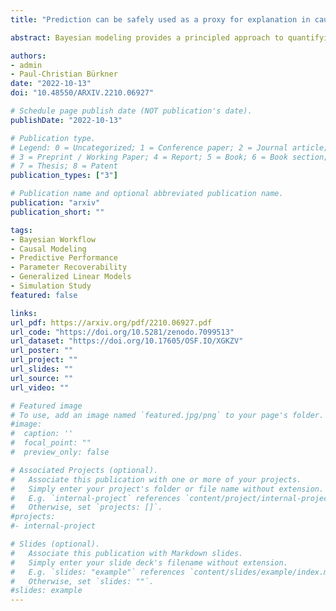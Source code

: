 ```yaml
---
title: "Prediction can be safely used as a proxy for explanation in causally consistent Bayesian generalized linear models"

abstract: Bayesian modeling provides a principled approach to quantifying uncertainty in model parameters and structure and has seen a surge of applications in recent years. Despite a lot of existing work on an overarching Bayesian workflow, many individual steps still require more research to optimize the related decision processes. In this paper, we present results from a large simulation study of Bayesian generalized linear models for double- and lower-bounded data, where we analyze metrics on convergence, parameter recoverability, and predictive performance. We specifically investigate the validity of using predictive performance as a proxy for parameter recoverability in Bayesian model selection. Results indicate that -- for a given, causally consistent predictor term -- better out-of-sample predictions imply lower parameter RMSE, lower false positive rate, and higher true positive rate. In terms of initial model choice, we make recommendations for default likelihoods and link functions. We also find that, despite their lacking structural faithfulness for bounded data, Gaussian linear models show error calibration that is on par with structural faithful alternatives. 

authors:
- admin
- Paul-Christian Bürkner
date: "2022-10-13"
doi: "10.48550/ARXIV.2210.06927"

# Schedule page publish date (NOT publication's date).
publishDate: "2022-10-13"

# Publication type.
# Legend: 0 = Uncategorized; 1 = Conference paper; 2 = Journal article;
# 3 = Preprint / Working Paper; 4 = Report; 5 = Book; 6 = Book section;
# 7 = Thesis; 8 = Patent
publication_types: ["3"]

# Publication name and optional abbreviated publication name.
publication: "arxiv"
publication_short: ""

tags:
- Bayesian Workflow
- Causal Modeling
- Predictive Performance
- Parameter Recoverability
- Generalized Linear Models
- Simulation Study
featured: false

links:
url_pdf: https://arxiv.org/pdf/2210.06927.pdf
url_code: "https://doi.org/10.5281/zenodo.7099513"
url_dataset: "https://doi.org/10.17605/OSF.IO/XGKZV" 
url_poster: ""
url_project: ""
url_slides: ""
url_source: ""
url_video: ""

# Featured image
# To use, add an image named `featured.jpg/png` to your page's folder. 
#image:
#  caption: ''
#  focal_point: ""
#  preview_only: false

# Associated Projects (optional).
#   Associate this publication with one or more of your projects.
#   Simply enter your project's folder or file name without extension.
#   E.g. `internal-project` references `content/project/internal-project/index.md`.
#   Otherwise, set `projects: []`.
#projects:
#- internal-project

# Slides (optional).
#   Associate this publication with Markdown slides.
#   Simply enter your slide deck's filename without extension.
#   E.g. `slides: "example"` references `content/slides/example/index.md`.
#   Otherwise, set `slides: ""`.
#slides: example
---
```

<!---
{{% callout note %}}
Create your slides in Markdown - click the *Slides* button to check out the example.
{{% /callout %}}

Supplementary notes can be added here, including [code, math, and images](https://wowchemy.com/docs/writing-markdown-latex/).
--->